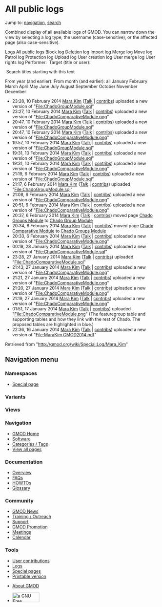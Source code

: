 <div id="mw-page-base" class="noprint">

</div>

<div id="mw-head-base" class="noprint">

</div>

<div id="content" class="mw-body" role="main">

<span id="top"></span>

<div id="mw-js-message" style="display:none;">

</div>



# <span dir="auto">All public logs</span>

<div id="bodyContent">

<div id="contentSub">

</div>

<div id="jump-to-nav" class="mw-jump">

Jump to: [navigation](#mw-navigation), [search](#p-search)

</div>

<div id="mw-content-text">

Combined display of all available logs of GMOD. You can narrow down the
view by selecting a log type, the username (case-sensitive), or the
affected page (also case-sensitive).

Logs All public logs Block log Deletion log Import log Merge log Move
log Patrol log Protection log Upload log User creation log User merge
log User rights log <span style="white-space: nowrap">Performer: </span>
<span style="white-space: nowrap">Target (title or user): </span>

 Search titles starting with this text

From year (and earlier): From month (and earlier): all January February
March April May June July August September October November December

- 23:28, 10 February 2014
  <a href="/wiki/User:Mara_Kim" class="mw-userlink"
  title="User:Mara Kim">Mara Kim</a> <span class="mw-usertoollinks">(<a
  href="/mediawiki/index.php?title=User_talk:Mara_Kim&amp;action=edit&amp;redlink=1"
  class="new" title="User talk:Mara Kim (page does not exist)">Talk</a>
  \|
  [contribs](/wiki/Special:Contributions/Mara_Kim "Special:Contributions/Mara Kim"))</span>
  uploaded a new version of
  "[File:ChadoGroupModule.sql](/wiki/File:ChadoGroupModule.sql "File:ChadoGroupModule.sql")"
- 23:27, 10 February 2014
  <a href="/wiki/User:Mara_Kim" class="mw-userlink"
  title="User:Mara Kim">Mara Kim</a> <span class="mw-usertoollinks">(<a
  href="/mediawiki/index.php?title=User_talk:Mara_Kim&amp;action=edit&amp;redlink=1"
  class="new" title="User talk:Mara Kim (page does not exist)">Talk</a>
  \|
  [contribs](/wiki/Special:Contributions/Mara_Kim "Special:Contributions/Mara Kim"))</span>
  uploaded a new version of
  "[File:ChadoComparativeModule.png](/wiki/File:ChadoComparativeModule.png "File:ChadoComparativeModule.png")"
- 20:47, 10 February 2014
  <a href="/wiki/User:Mara_Kim" class="mw-userlink"
  title="User:Mara Kim">Mara Kim</a> <span class="mw-usertoollinks">(<a
  href="/mediawiki/index.php?title=User_talk:Mara_Kim&amp;action=edit&amp;redlink=1"
  class="new" title="User talk:Mara Kim (page does not exist)">Talk</a>
  \|
  [contribs](/wiki/Special:Contributions/Mara_Kim "Special:Contributions/Mara Kim"))</span>
  uploaded a new version of
  "[File:ChadoGroupModule.sql](/wiki/File:ChadoGroupModule.sql "File:ChadoGroupModule.sql")"
- 20:47, 10 February 2014
  <a href="/wiki/User:Mara_Kim" class="mw-userlink"
  title="User:Mara Kim">Mara Kim</a> <span class="mw-usertoollinks">(<a
  href="/mediawiki/index.php?title=User_talk:Mara_Kim&amp;action=edit&amp;redlink=1"
  class="new" title="User talk:Mara Kim (page does not exist)">Talk</a>
  \|
  [contribs](/wiki/Special:Contributions/Mara_Kim "Special:Contributions/Mara Kim"))</span>
  uploaded a new version of
  "[File:ChadoComparativeModule.png](/wiki/File:ChadoComparativeModule.png "File:ChadoComparativeModule.png")"
- 19:57, 10 February 2014
  <a href="/wiki/User:Mara_Kim" class="mw-userlink"
  title="User:Mara Kim">Mara Kim</a> <span class="mw-usertoollinks">(<a
  href="/mediawiki/index.php?title=User_talk:Mara_Kim&amp;action=edit&amp;redlink=1"
  class="new" title="User talk:Mara Kim (page does not exist)">Talk</a>
  \|
  [contribs](/wiki/Special:Contributions/Mara_Kim "Special:Contributions/Mara Kim"))</span>
  uploaded a new version of
  "[File:ChadoGroupModule.sql](/wiki/File:ChadoGroupModule.sql "File:ChadoGroupModule.sql")"
- 19:31, 10 February 2014
  <a href="/wiki/User:Mara_Kim" class="mw-userlink"
  title="User:Mara Kim">Mara Kim</a> <span class="mw-usertoollinks">(<a
  href="/mediawiki/index.php?title=User_talk:Mara_Kim&amp;action=edit&amp;redlink=1"
  class="new" title="User talk:Mara Kim (page does not exist)">Talk</a>
  \|
  [contribs](/wiki/Special:Contributions/Mara_Kim "Special:Contributions/Mara Kim"))</span>
  uploaded a new version of
  "[File:ChadoGroupModule.sql](/wiki/File:ChadoGroupModule.sql "File:ChadoGroupModule.sql")"
- 19:31, 10 February 2014
  <a href="/wiki/User:Mara_Kim" class="mw-userlink"
  title="User:Mara Kim">Mara Kim</a> <span class="mw-usertoollinks">(<a
  href="/mediawiki/index.php?title=User_talk:Mara_Kim&amp;action=edit&amp;redlink=1"
  class="new" title="User talk:Mara Kim (page does not exist)">Talk</a>
  \|
  [contribs](/wiki/Special:Contributions/Mara_Kim "Special:Contributions/Mara Kim"))</span>
  uploaded a new version of
  "[File:ChadoComparativeModule.png](/wiki/File:ChadoComparativeModule.png "File:ChadoComparativeModule.png")"
- 21:19, 6 February 2014
  <a href="/wiki/User:Mara_Kim" class="mw-userlink"
  title="User:Mara Kim">Mara Kim</a> <span class="mw-usertoollinks">(<a
  href="/mediawiki/index.php?title=User_talk:Mara_Kim&amp;action=edit&amp;redlink=1"
  class="new" title="User talk:Mara Kim (page does not exist)">Talk</a>
  \|
  [contribs](/wiki/Special:Contributions/Mara_Kim "Special:Contributions/Mara Kim"))</span>
  uploaded a new version of
  "[File:ChadoGroupModule.sql](/wiki/File:ChadoGroupModule.sql "File:ChadoGroupModule.sql")"
- 21:17, 6 February 2014
  <a href="/wiki/User:Mara_Kim" class="mw-userlink"
  title="User:Mara Kim">Mara Kim</a> <span class="mw-usertoollinks">(<a
  href="/mediawiki/index.php?title=User_talk:Mara_Kim&amp;action=edit&amp;redlink=1"
  class="new" title="User talk:Mara Kim (page does not exist)">Talk</a>
  \|
  [contribs](/wiki/Special:Contributions/Mara_Kim "Special:Contributions/Mara Kim"))</span>
  uploaded
  "[File:ChadoGroupModule.sql](/wiki/File:ChadoGroupModule.sql "File:ChadoGroupModule.sql")"
- 21:08, 6 February 2014
  <a href="/wiki/User:Mara_Kim" class="mw-userlink"
  title="User:Mara Kim">Mara Kim</a> <span class="mw-usertoollinks">(<a
  href="/mediawiki/index.php?title=User_talk:Mara_Kim&amp;action=edit&amp;redlink=1"
  class="new" title="User talk:Mara Kim (page does not exist)">Talk</a>
  \|
  [contribs](/wiki/Special:Contributions/Mara_Kim "Special:Contributions/Mara Kim"))</span>
  uploaded a new version of
  "[File:ChadoComparativeModule.png](/wiki/File:ChadoComparativeModule.png "File:ChadoComparativeModule.png")"
- 20:51, 6 February 2014
  <a href="/wiki/User:Mara_Kim" class="mw-userlink"
  title="User:Mara Kim">Mara Kim</a> <span class="mw-usertoollinks">(<a
  href="/mediawiki/index.php?title=User_talk:Mara_Kim&amp;action=edit&amp;redlink=1"
  class="new" title="User talk:Mara Kim (page does not exist)">Talk</a>
  \|
  [contribs](/wiki/Special:Contributions/Mara_Kim "Special:Contributions/Mara Kim"))</span>
  uploaded a new version of
  "[File:ChadoComparativeModule.png](/wiki/File:ChadoComparativeModule.png "File:ChadoComparativeModule.png")"
- 20:37, 6 February 2014
  <a href="/wiki/User:Mara_Kim" class="mw-userlink"
  title="User:Mara Kim">Mara Kim</a> <span class="mw-usertoollinks">(<a
  href="/mediawiki/index.php?title=User_talk:Mara_Kim&amp;action=edit&amp;redlink=1"
  class="new" title="User talk:Mara Kim (page does not exist)">Talk</a>
  \|
  [contribs](/wiki/Special:Contributions/Mara_Kim "Special:Contributions/Mara Kim"))</span>
  moved page
  <a href="/mediawiki/index.php?title=Chado_Groups_Module&amp;redirect=no"
  class="mw-redirect" title="Chado Groups Module">Chado Groups Module</a>
  to [Chado Group Module](/wiki/Chado_Group_Module "Chado Group Module")
- 20:34, 6 February 2014
  <a href="/wiki/User:Mara_Kim" class="mw-userlink"
  title="User:Mara Kim">Mara Kim</a> <span class="mw-usertoollinks">(<a
  href="/mediawiki/index.php?title=User_talk:Mara_Kim&amp;action=edit&amp;redlink=1"
  class="new" title="User talk:Mara Kim (page does not exist)">Talk</a>
  \|
  [contribs](/wiki/Special:Contributions/Mara_Kim "Special:Contributions/Mara Kim"))</span>
  moved page <a
  href="/mediawiki/index.php?title=Chado_Comparative_Module&amp;redirect=no"
  class="mw-redirect" title="Chado Comparative Module">Chado Comparative
  Module</a> to <a href="/wiki/Chado_Groups_Module" class="mw-redirect"
  title="Chado Groups Module">Chado Groups Module</a>
- 20:33, 6 February 2014
  <a href="/wiki/User:Mara_Kim" class="mw-userlink"
  title="User:Mara Kim">Mara Kim</a> <span class="mw-usertoollinks">(<a
  href="/mediawiki/index.php?title=User_talk:Mara_Kim&amp;action=edit&amp;redlink=1"
  class="new" title="User talk:Mara Kim (page does not exist)">Talk</a>
  \|
  [contribs](/wiki/Special:Contributions/Mara_Kim "Special:Contributions/Mara Kim"))</span>
  uploaded a new version of
  "[File:ChadoComparativeModule.png](/wiki/File:ChadoComparativeModule.png "File:ChadoComparativeModule.png")"
- 00:18, 28 January 2014
  <a href="/wiki/User:Mara_Kim" class="mw-userlink"
  title="User:Mara Kim">Mara Kim</a> <span class="mw-usertoollinks">(<a
  href="/mediawiki/index.php?title=User_talk:Mara_Kim&amp;action=edit&amp;redlink=1"
  class="new" title="User talk:Mara Kim (page does not exist)">Talk</a>
  \|
  [contribs](/wiki/Special:Contributions/Mara_Kim "Special:Contributions/Mara Kim"))</span>
  uploaded a new version of
  "[File:ChadoComparativeModule.sql](/wiki/File:ChadoComparativeModule.sql "File:ChadoComparativeModule.sql")"
- 23:28, 27 January 2014
  <a href="/wiki/User:Mara_Kim" class="mw-userlink"
  title="User:Mara Kim">Mara Kim</a> <span class="mw-usertoollinks">(<a
  href="/mediawiki/index.php?title=User_talk:Mara_Kim&amp;action=edit&amp;redlink=1"
  class="new" title="User talk:Mara Kim (page does not exist)">Talk</a>
  \|
  [contribs](/wiki/Special:Contributions/Mara_Kim "Special:Contributions/Mara Kim"))</span>
  uploaded
  "[File:ChadoComparativeModule.sql](/wiki/File:ChadoComparativeModule.sql "File:ChadoComparativeModule.sql")"
- 21:43, 27 January 2014
  <a href="/wiki/User:Mara_Kim" class="mw-userlink"
  title="User:Mara Kim">Mara Kim</a> <span class="mw-usertoollinks">(<a
  href="/mediawiki/index.php?title=User_talk:Mara_Kim&amp;action=edit&amp;redlink=1"
  class="new" title="User talk:Mara Kim (page does not exist)">Talk</a>
  \|
  [contribs](/wiki/Special:Contributions/Mara_Kim "Special:Contributions/Mara Kim"))</span>
  uploaded a new version of
  "[File:ChadoComparativeModule.png](/wiki/File:ChadoComparativeModule.png "File:ChadoComparativeModule.png")"
- 21:21, 27 January 2014
  <a href="/wiki/User:Mara_Kim" class="mw-userlink"
  title="User:Mara Kim">Mara Kim</a> <span class="mw-usertoollinks">(<a
  href="/mediawiki/index.php?title=User_talk:Mara_Kim&amp;action=edit&amp;redlink=1"
  class="new" title="User talk:Mara Kim (page does not exist)">Talk</a>
  \|
  [contribs](/wiki/Special:Contributions/Mara_Kim "Special:Contributions/Mara Kim"))</span>
  uploaded a new version of
  "[File:ChadoComparativeModule.png](/wiki/File:ChadoComparativeModule.png "File:ChadoComparativeModule.png")"
- 21:20, 27 January 2014
  <a href="/wiki/User:Mara_Kim" class="mw-userlink"
  title="User:Mara Kim">Mara Kim</a> <span class="mw-usertoollinks">(<a
  href="/mediawiki/index.php?title=User_talk:Mara_Kim&amp;action=edit&amp;redlink=1"
  class="new" title="User talk:Mara Kim (page does not exist)">Talk</a>
  \|
  [contribs](/wiki/Special:Contributions/Mara_Kim "Special:Contributions/Mara Kim"))</span>
  uploaded a new version of
  "[File:ChadoComparativeModule.png](/wiki/File:ChadoComparativeModule.png "File:ChadoComparativeModule.png")"
- 21:19, 27 January 2014
  <a href="/wiki/User:Mara_Kim" class="mw-userlink"
  title="User:Mara Kim">Mara Kim</a> <span class="mw-usertoollinks">(<a
  href="/mediawiki/index.php?title=User_talk:Mara_Kim&amp;action=edit&amp;redlink=1"
  class="new" title="User talk:Mara Kim (page does not exist)">Talk</a>
  \|
  [contribs](/wiki/Special:Contributions/Mara_Kim "Special:Contributions/Mara Kim"))</span>
  uploaded a new version of
  "[File:ChadoComparativeModule.png](/wiki/File:ChadoComparativeModule.png "File:ChadoComparativeModule.png")"
- 01:51, 17 January 2014
  <a href="/wiki/User:Mara_Kim" class="mw-userlink"
  title="User:Mara Kim">Mara Kim</a> <span class="mw-usertoollinks">(<a
  href="/mediawiki/index.php?title=User_talk:Mara_Kim&amp;action=edit&amp;redlink=1"
  class="new" title="User talk:Mara Kim (page does not exist)">Talk</a>
  \|
  [contribs](/wiki/Special:Contributions/Mara_Kim "Special:Contributions/Mara Kim"))</span>
  uploaded
  "[File:ChadoComparativeModule.png](/wiki/File:ChadoComparativeModule.png "File:ChadoComparativeModule.png")"
  <span class="comment">(The featuregroup table and supporting tables
  and how they link with the rest of Chado. The proposed tables are
  highlighted in blue.)</span>
- 22:36, 16 January 2014
  <a href="/wiki/User:Mara_Kim" class="mw-userlink"
  title="User:Mara Kim">Mara Kim</a> <span class="mw-usertoollinks">(<a
  href="/mediawiki/index.php?title=User_talk:Mara_Kim&amp;action=edit&amp;redlink=1"
  class="new" title="User talk:Mara Kim (page does not exist)">Talk</a>
  \|
  [contribs](/wiki/Special:Contributions/Mara_Kim "Special:Contributions/Mara Kim"))</span>
  uploaded a new version of "[File:MaraKim
  GMOD2014.pdf](/wiki/File:MaraKim_GMOD2014.pdf "File:MaraKim GMOD2014.pdf")"

</div>

<div class="printfooter">

Retrieved from "<http://gmod.org/wiki/Special:Log/Mara_Kim>"

</div>

<div id="catlinks" class="catlinks catlinks-allhidden">

</div>

<div class="visualClear">

</div>

</div>

</div>

<div id="mw-navigation">

## Navigation menu

<div id="mw-head">



<div id="left-navigation">

<div id="p-namespaces" class="vectorTabs" role="navigation"
aria-labelledby="p-namespaces-label">

### Namespaces

- <span id="ca-nstab-special">[Special
  page](/wiki/Special:Log/Mara_Kim "This is a special page, you cannot edit the page itself")</span>

</div>

<div id="p-variants" class="vectorMenu emptyPortlet" role="navigation"
aria-labelledby="p-variants-label">

### 

### Variants[](#)

<div class="menu">

</div>

</div>

</div>

<div id="right-navigation">

<div id="p-views" class="vectorTabs emptyPortlet" role="navigation"
aria-labelledby="p-views-label">

### Views

</div>



</div>



</div>

</div>

</div>

<div id="mw-panel">

<div id="p-logo" role="banner">

<a href="/wiki/Main_Page"
style="background-image: url(http://gmod.org/images/GMOD-cogs.png);"
title="Visit the main page"></a>

</div>

<div id="p-Navigation" class="portal" role="navigation"
aria-labelledby="p-Navigation-label">

### Navigation

<div class="body">

- <span id="n-GMOD-Home">[GMOD Home](/wiki/Main_Page)</span>
- <span id="n-Software">[Software](/wiki/GMOD_Components)</span>
- <span id="n-Categories-.2F-Tags">[Categories /
  Tags](/wiki/Categories)</span>
- <span id="n-View-all-pages">[View all
  pages](/wiki/Special:AllPages)</span>

</div>

</div>

<div id="p-Documentation" class="portal" role="navigation"
aria-labelledby="p-Documentation-label">

### Documentation

<div class="body">

- <span id="n-Overview">[Overview](/wiki/Overview)</span>
- <span id="n-FAQs">[FAQs](/wiki/Category:FAQ)</span>
- <span id="n-HOWTOs">[HOWTOs](/wiki/Category:HOWTO)</span>
- <span id="n-Glossary">[Glossary](/wiki/Glossary)</span>

</div>

</div>

<div id="p-Community" class="portal" role="navigation"
aria-labelledby="p-Community-label">

### Community

<div class="body">

- <span id="n-GMOD-News">[GMOD News](/wiki/GMOD_News)</span>
- <span id="n-Training-.2F-Outreach">[Training /
  Outreach](/wiki/Training_and_Outreach)</span>
- <span id="n-Support">[Support](/wiki/Support)</span>
- <span id="n-GMOD-Promotion">[GMOD
  Promotion](/wiki/GMOD_Promotion)</span>
- <span id="n-Meetings">[Meetings](/wiki/Meetings)</span>
- <span id="n-Calendar">[Calendar](/wiki/Calendar)</span>

</div>

</div>

<div id="p-tb" class="portal" role="navigation"
aria-labelledby="p-tb-label">

### Tools

<div class="body">

- <span id="t-contributions">[User
  contributions](/wiki/Special:Contributions/Mara_Kim "A list of contributions of this user")</span>
- <span id="t-log">[Logs](/wiki/Special:Log/Mara_Kim)</span>
- <span id="t-specialpages"><a href="/wiki/Special:SpecialPages" accesskey="q"
  title="A list of all special pages [q]">Special pages</a></span>
- <span id="t-print"><a
  href="/mediawiki/index.php?title=Special:Log/Mara_Kim&amp;printable=yes"
  rel="alternate" accesskey="p"
  title="Printable version of this page [p]">Printable version</a></span>

</div>

</div>

</div>

</div>

<div id="footer" role="contentinfo">

- <span id="footer-places-about">[About
  GMOD](/wiki/GMOD:About "GMOD:About")</span>

<!-- -->

- <span id="footer-copyrightico">[<img src="http://www.gnu.org/graphics/gfdl-logo-small.png" width="88"
  height="31" alt="a GNU Free Documentation License" />](http://www.gnu.org/licenses/fdl-1.3.html)</span>


<div style="clear:both">

</div>

</div>
